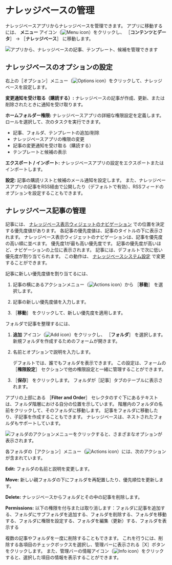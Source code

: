 # ナレッジベースの管理

ナレッジベースアプリからナレッジベースを管理できます。 アプリに移動するには、 **メニュー** アイコン（![Menu icon](../../images/icon-menu.png)）をクリックし、 ［**コンテンツとデータ**］ &rarr; ［**ナレッジベース**］ に移動します。

![アプリから、ナレッジベースの記事、テンプレート、候補を管理できます](./managing-the-knowledge-base/images/01.png)

<a name="setting-the-knowledge-bases-options" />

## ナレッジベースのオプションの設定

   右上の［オプション］メニュー（![Options icon](../../images/icon-options.png)）をクリックして、ナレッジベースを設定します。

**変更通知を受け取る（購読する）:** ナレッジベースの記事が作成、更新、または削除されたときに通知を受け取ります。

**ホームフォルダー権限:** ナレッジベースアプリの詳細な権限設定を定義します。 ロールを選択して、次のタスクを実行できます。

* 記事、フォルダ、テンプレートの追加/削除
* ナレッジベースアプリの権限の変更
* 記事の変更通知を受け取る（購読する）
* テンプレートと候補の表示

**エクスポート / インポート:** ナレッジベースアプリの設定をエクスポートまたはインポートします。

**設定:** 記事の購読リストと候補のメール通知を設定します。 また、ナレッジベースアプリの記事をRSS経由で公開したり（デフォルトで有効）、RSSフィードのオプションを設定することもできます。

<a name="managing-knowledge-base-articles" />

## ナレッジベース記事の管理

記事には、 [ナレッジベース表示ウィジェットのナビゲーション](knowledge-base-display-widget.md) での位置を決定する優先度値があります。 各記事の優先度値は、記事のタイトルの下に表示されます。 ナレッジベース表示ウィジェットのナビゲーションは、記事を優先度の高い順に並べます。 優先度1が最も高い優先度です。 記事の優先度が高いほど、ナビゲーションの上位に表示されます。 記事には、デフォルトで次に低い優先度が割り当てられます。 この動作は、 [ナレッジベースシステム設定](knowledge-base-system-settings.md) で変更することができます。

記事に新しい優先度値を割り当てるには、

1. 記事の横にあるアクションメニュー（![Actions icon](../../images/icon-actions.png)）から ［**移動**］ を選択します。

1. 記事の新しい優先度値を入力します。

1. ［**移動**］ をクリックして、新しい優先度を適用します。

フォルダで記事を整理するには、

1. **追加** アイコン（![Add icon](../../images/icon-add.png)）をクリックし、 ［**フォルダ**］ を選択します。 新規フォルダを作成するためのフォームが開きます。

1. 名前とオプションで説明を入力します。

   デフォルトでは、誰でもフォルダを表示できます。 この設定は、フォームの ［**権限設定**］ セクションで他の権限設定と一緒に管理することができます。

1. ［**保存**］ をクリックします。 フォルダが［記事］タブのテーブルに表示されます。

アプリの上部にある ［**Filter and Order**］ セレクタのすぐ下にあるテキストは、フォルダ階層における自分の位置を示しています。 階層内のフォルダの名前をクリックして、そのフォルダに移動します。 記事をフォルダに移動したり、子記事を作成することもできます。 ナレッジベースは、ネストされたフォルダもサポートしています。

![フォルダのアクションメニューをクリックすると、さまざまなオプションが表示されます。](./managing-the-knowledge-base/images/03.png)

各フォルダの［アクション］メニュー（![Actions icon](../../images/icon-actions.png)）には、次のアクションが含まれています。

**Edit:** フォルダの名前と説明を変更します。

**Move:** 新しい親フォルダの下にフォルダを再配置したり、優先順位を更新します。

**Delete:** ナレッジベースからフォルダとその中の記事を削除します。

**Permissions:** 以下の権限を付与または取り消します：フォルダに記事を追加する、フォルダにサブフォルダを追加する、フォルダを削除する、フォルダを移動する、フォルダに権限を設定する、フォルダを編集（更新）する、フォルダを表示する

複数の記事やフォルダを一度に削除することもできます。 これを行うには、削除する各項目のチェックボックスを選択し、管理バーに表示される［X］ボタンをクリックします。 また、管理バーの情報アイコン（![Info icon](../../images/icon-information.png)）をクリックすると、選択した項目の情報を表示することができます。
